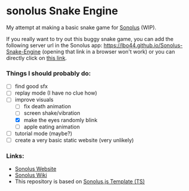 # sonolus Snake Engine 

My attempt at making a basic snake game for [Sonolus](https://sonolus.com/) (WIP).

If you really want to try out this buggy snake game, you can add the following server url in the Sonolus app: https://lbo44.github.io/Sonolus-Snake-Engine (opening that link in a browser won't work) or you can directly click on [this link](https://open.sonolus.com/lbo44.github.io/Sonolus-Snake-Engine).

### Things I should probably do:
- [ ] find good sfx
- [ ] replay mode (I have no clue how)
- [ ] improve visuals
    - [ ] fix death animation
    - [ ] screen shake/vibration
    - [x] make the eyes randomly blink
    - [ ] apple eating animation
- [ ] tutorial mode (maybe?)
- [ ] create a very basic static website (very unlikely)

### Links:
- [Sonolus Website](https://sonolus.com/)
- [Sonolus Wiki](https://github.com/NonSpicyBurrito/sonolus-wiki)
- This repository is based on [Sonolus.js Template (TS)](https://github.com/Sonolus/sonolus.js-template-ts)
    
